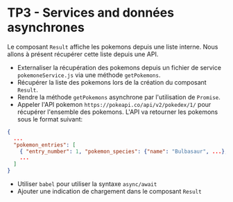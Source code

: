 # TP3 - Services and données asynchrones

Le composant `Result` affiche les pokemons depuis une liste interne. Nous allons à présent récupérer cette liste depuis une API.

- Externaliser la récupération des pokemons depuis un fichier de service `pokemoneService.js` via une méthode `getPokemons`.
- Récupérer la liste des pokemons lors de la création du composant `Result`.
- Rendre la méthode `getPokemons` asynchrone par l'utilisation de `Promise`.
- Appeler l'API pokemon `https://pokeapi.co/api/v2/pokedex/1/` pour récupérer l'ensemble des pokemons. L'API va retourner les pokemons sous le format suivant:
```json
{
  ...
  "pokemon_entries": [
    { "entry_number": 1, "pokemon_species": {"name": "Bulbasaur", ...}, ...},
    ...
  ]
}
```
- Utiliser `babel` pour utiliser la syntaxe `async/await`
- Ajouter une indication de chargement dans le composant `Result`
